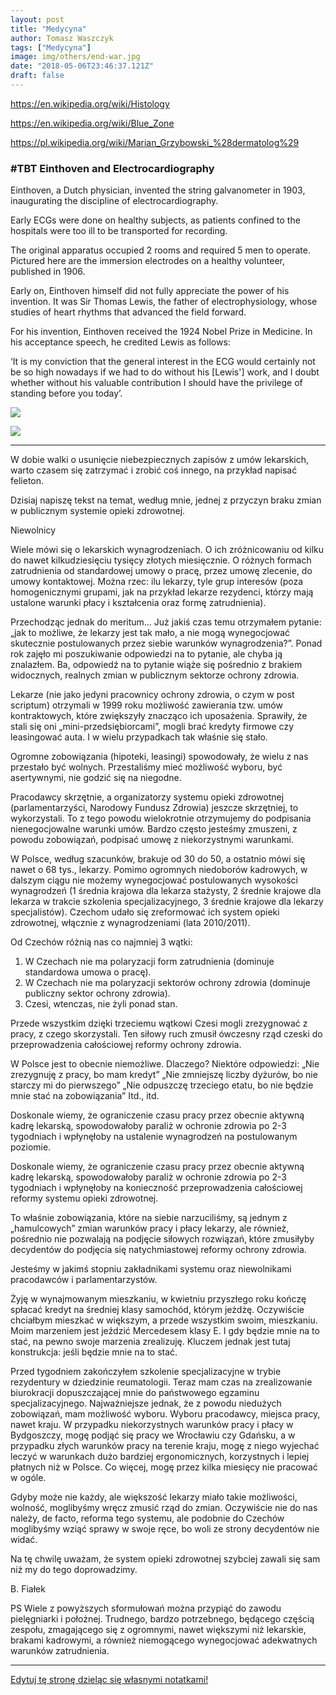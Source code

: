 ```yaml
---
layout: post
title: "Medycyna"
author: Tomasz Waszczyk
tags: ["Medycyna"]
image: img/others/end-war.jpg
date: "2018-05-06T23:46:37.121Z"
draft: false
---
```


https://en.wikipedia.org/wiki/Histology

https://en.wikipedia.org/wiki/Blue_Zone

https://pl.wikipedia.org/wiki/Marian_Grzybowski_%28dermatolog%29

### #TBT Einthoven and Electrocardiography

Einthoven, a Dutch physician, invented the string galvanometer in 1903, inaugurating the discipline of electrocardiography. 

Early ECGs were done on healthy subjects, as patients confined to the hospitals were too ill to be transported for recording.

The original apparatus occupied 2 rooms and required 5 men to operate. Pictured here are the immersion electrodes on a healthy volunteer, published in 1906.

Early on, Einthoven himself did not fully appreciate the power of his invention. It was Sir Thomas Lewis, the father of electrophysiology, whose studies of heart rhythms that advanced the field forward.

For his invention, Einthoven received the 1924 Nobel Prize in Medicine. In his acceptance speech, he credited Lewis as follows:

‘It is my conviction that the general interest in the ECG would certainly not be so high nowadays if we had to do without his [Lewis'] work, and I doubt whether without his valuable contribution I should have the privilege of standing before you today’.

![](./img/medicine/0.jpeg)

![](./img/medicine/1.jpeg)

---

W dobie walki o usunięcie niebezpiecznych zapisów z umów lekarskich, warto czasem się zatrzymać i zrobić coś innego, na przykład napisać felieton.

Dzisiaj napiszę tekst na temat, według mnie, jednej z przyczyn braku zmian w publicznym systemie opieki zdrowotnej.

Niewolnicy

Wiele mówi się o lekarskich wynagrodzeniach. O ich zróżnicowaniu od kilku do nawet kilkudziesięciu tysięcy złotych miesięcznie. O różnych formach zatrudnienia od standardowej umowy o pracę, przez umowę zlecenie, do umowy kontaktowej. Można rzec: ilu lekarzy, tyle grup interesów (poza homogenicznymi grupami, jak na przykład lekarze rezydenci, którzy mają ustalone warunki płacy i kształcenia oraz formę zatrudnienia).

Przechodząc jednak do meritum... Już jakiś czas temu otrzymałem pytanie: „jak to możliwe, że lekarzy jest tak mało, a nie mogą wynegocjować skutecznie postulowanych przez siebie warunków wynagrodzenia?”. Ponad rok zajęło mi poszukiwanie odpowiedzi na to pytanie, ale chyba ją znalazłem. Ba, odpowiedź na to pytanie wiąże się pośrednio z brakiem widocznych, realnych zmian w publicznym sektorze ochrony zdrowia.

Lekarze (nie jako jedyni pracownicy ochrony zdrowia, o czym w post scriptum) otrzymali w 1999 roku możliwość zawierania tzw. umów kontraktowych, które zwiększyły znacząco ich uposażenia. Sprawiły, że stali się oni „mini-przedsiębiorcami”, mogli brać kredyty firmowe czy leasingować auta. I w wielu przypadkach tak właśnie się stało.

Ogromne zobowiązania (hipoteki, leasingi) spowodowały, że wielu z nas przestało być wolnych. Przestaliśmy mieć możliwość wyboru, być asertywnymi, nie godzić się na niegodne.

Pracodawcy skrzętnie, a organizatorzy systemu opieki zdrowotnej (parlamentarzyści, Narodowy Fundusz Zdrowia) jeszcze skrzętniej, to wykorzystali. To z tego powodu wielokrotnie otrzymujemy do podpisania nienegocjowalne warunki umów. Bardzo często jesteśmy zmuszeni, z powodu zobowiązań, podpisać umowę z niekorzystnymi warunkami.

W Polsce, według szacunków, brakuje od 30 do 50, a ostatnio mówi się nawet o 68 tys., lekarzy. Pomimo ogromnych niedoborów kadrowych, w dalszym ciągu nie możemy wynegocjować postulowanych wysokości wynagrodzeń (1 średnia krajowa dla lekarza stażysty, 2 średnie krajowe dla lekarza w trakcie szkolenia specjalizacyjnego, 3 średnie krajowe dla lekarzy specjalistów). Czechom udało się zreformować ich system opieki zdrowotnej, włącznie z wynagrodzeniami (lata 2010/2011).

Od Czechów różnią nas co najmniej 3 wątki:
1. W Czechach nie ma polaryzacji form zatrudnienia (dominuje standardowa umowa o pracę).
2. W Czechach nie ma polaryzacji sektorów ochrony zdrowia (dominuje publiczny sektor ochrony zdrowia).
3. Czesi, wtenczas, nie żyli ponad stan.

Przede wszystkim dzięki trzeciemu wątkowi Czesi mogli zrezygnować z pracy, z czego skorzystali. Ten siłowy ruch zmusił ówczesny rząd czeski do przeprowadzenia całościowej reformy ochrony zdrowia.

W Polsce jest to obecnie niemożliwe. Dlaczego? Niektóre odpowiedzi:
„Nie zrezygnuję z pracy, bo mam kredyt”
„Nie zmniejszę liczby dyżurów, bo nie starczy mi do pierwszego”
„Nie odpuszczę trzeciego etatu, bo nie będzie mnie stać na zobowiązania”
Itd., itd.

Doskonale wiemy, że ograniczenie czasu pracy przez obecnie aktywną kadrę lekarską, spowodowałoby paraliż w ochronie zdrowia po 2-3 tygodniach i wpłynęłoby na ustalenie wynagrodzeń na postulowanym poziomie.

Doskonale wiemy, że ograniczenie czasu pracy przez obecnie aktywną kadrę lekarską, spowodowałoby paraliż w ochronie zdrowia po 2-3 tygodniach i wpłynęłoby na konieczność przeprowadzenia całościowej reformy systemu opieki zdrowotnej.

To właśnie zobowiązania, które na siebie narzuciliśmy, są jednym z „hamulcowych” zmian warunków pracy i płacy lekarzy, ale również, pośrednio nie pozwalają na podjęcie siłowych rozwiązań, które zmusiłyby decydentów do podjęcia się natychmiastowej reformy ochrony zdrowia.

Jesteśmy w jakimś stopniu zakładnikami systemu oraz niewolnikami pracodawców i parlamentarzystów.

Żyję w wynajmowanym mieszkaniu, w kwietniu przyszłego roku kończę spłacać kredyt na średniej klasy samochód, którym jeżdżę. Oczywiście chciałbym mieszkać w większym, a przede wszystkim swoim, mieszkaniu. Moim marzeniem jest jeździć Mercedesem klasy E. I gdy będzie mnie na to stać, na pewno swoje marzenia zrealizuję. Kluczem jednak jest tutaj konstrukcja: jeśli będzie mnie na to stać.

Przed tygodniem zakończyłem szkolenie specjalizacyjne w trybie rezydentury w dziedzinie reumatologii. Teraz mam czas na zrealizowanie biurokracji dopuszczającej mnie do państwowego egzaminu specjalizacyjnego. Najważniejsze jednak, że z powodu niedużych zobowiązań, mam możliwość wyboru. Wyboru pracodawcy, miejsca pracy, nawet kraju. W przypadku niekorzystnych warunków pracy i płacy w Bydgoszczy, mogę podjąć się pracy we Wrocławiu czy Gdańsku, a w przypadku złych warunków pracy na terenie kraju, mogę z niego wyjechać leczyć w warunkach dużo bardziej ergonomicznych, korzystnych i lepiej płatnych niż w Polsce. Co więcej, mogę przez kilka miesięcy nie pracować w ogóle.

Gdyby może nie każdy, ale większość lekarzy miało takie możliwości, wolność, moglibyśmy wręcz zmusić rząd do zmian. Oczywiście nie do nas należy, de facto, reforma tego systemu, ale podobnie do Czechów moglibyśmy wziąć sprawy w swoje ręce, bo woli ze strony decydentów nie widać.

Na tę chwilę uważam, że system opieki zdrowotnej szybciej zawali się sam niż my do tego doprowadzimy.

B. Fiałek

PS Wiele z powyższych sformułowań można przypiąć do zawodu pielęgniarki i położnej. Trudnego, bardzo potrzebnego, będącego częścią zespołu, zmagającego się z ogromnymi, nawet większymi niż lekarskie, brakami kadrowymi, a również niemogącego wynegocjować adekwatnych warunków zatrudnienia.

---

<a href="https://github.com/TomaszWaszczyk/historia.waszczyk.com/edit/master/src/content/medicine.md" target="_blank">Edytuj tę stronę dzieląc się własnymi notatkami!</a>
